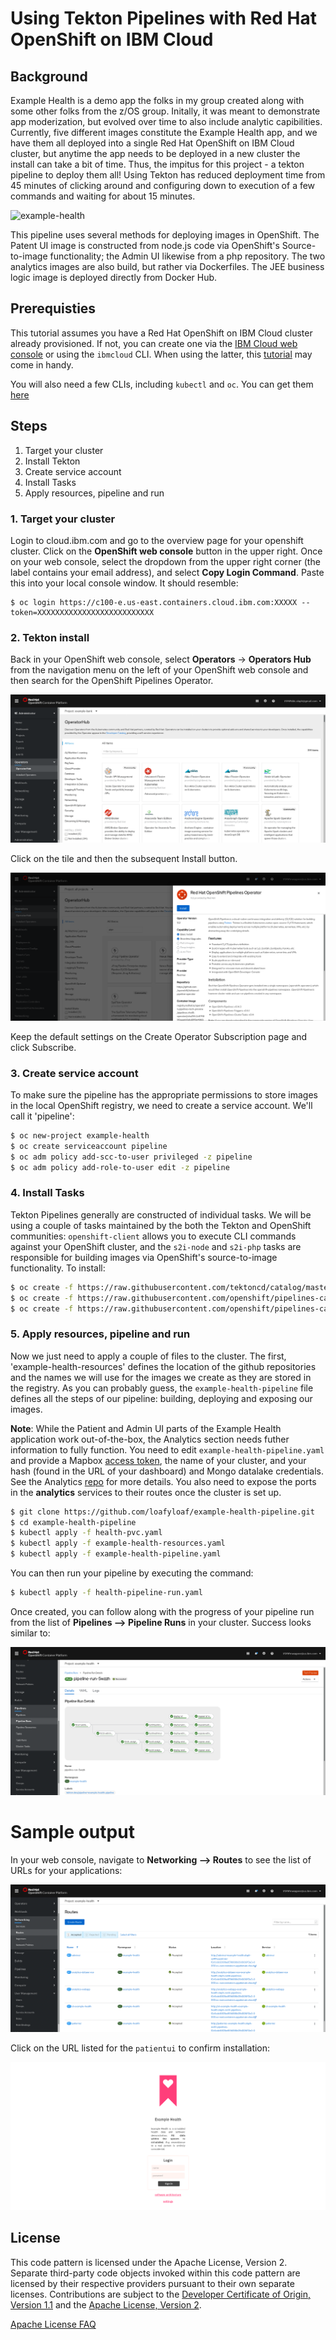 # Using Tekton Pipelines with Red Hat OpenShift on IBM Cloud

## Background

Example Health is a demo app the folks in my group created along with some other folks from the z/OS group.  Initally, it was meant to demonstrate app moderization, but evolved over time to also include analytic capibilities.  Currently, five different images constitute the Example Health app, and we have them all deployed into a single Red Hat OpenShift on IBM Cloud cluster, but anytime the app needs to be deployed in a new cluster the install can take a bit of time.  Thus, the impitus for this project - a tekton pipeline to deploy them all!  Using Tekton has reduced deployment time from 45 minutes of clicking around and configuring down to execution of a few commands and waiting for about 15 minutes.

![example-health](./images/example-health.png)

This pipeline uses several methods for deploying images in OpenShift.  The Patent UI image is constructed from node.js code via OpenShift's Source-to-image functionality; the Admin UI likewise from a php repository.  The two analytics images are also build, but rather via Dockerfiles.  The JEE business logic image is deployed directly from Docker Hub.

## Prerequisties

This tutorial assumes you have a Red Hat OpenShift on IBM Cloud cluster already provisioned.  If not, you can create one via the [IBM Cloud web console](https://cloud.ibm.com/kubernetes/catalog/cluster/create?platformType=openshift) or using the `ibmcloud` CLI.  When using the latter, this [tutorial](https://cloud.ibm.com/docs/openshift?topic=openshift-openshift_tutorial#openshift_create_cluster) may come in handy.

You will also need a few CLIs, including `kubectl` and `oc`.  You can get them [here](https://www.okd.io/download.html)

## Steps

1. Target your cluster
2. Install Tekton
3. Create service account
4. Install Tasks
5. Apply resources, pipeline and run

### 1. Target your cluster

Login to cloud.ibm.com and go to the overview page for your openshift cluster. Click on the **OpenShift web console** button in the upper right.  Once on your web console, select the dropdown from the upper right corner (the label contains your email address), and select **Copy Login Command**.  Paste this into your local console window.  It should resemble:

```
$ oc login https://c100-e.us-east.containers.cloud.ibm.com:XXXXX --token=XXXXXXXXXXXXXXXXXXXXXXXXXX
```

### 2. Tekton install

Back in your OpenShift web console, select **Operators** -> **Operators Hub** from the navigation menu on the left of your OpenShift web console and then search for the OpenShift Pipelines Operator.

![operatorhub](./images/operatorhub.png)

Click on the tile and then the subsequent Install button.

![pipelineoperator](./images/pipelineoperator.png)

Keep the default settings on the Create Operator Subscription page and click Subscribe.

### 3. Create service account

To make sure the pipeline has the appropriate permissions to store images in the local OpenShift registry, we need to create a service account.  We'll call it 'pipeline':

```bash
$ oc new-project example-health
$ oc create serviceaccount pipeline
$ oc adm policy add-scc-to-user privileged -z pipeline
$ oc adm policy add-role-to-user edit -z pipeline
```

### 4. Install Tasks

Tekton Pipelines generally are constructed of individual tasks.  We will be using a couple of tasks maintained by the both the Tekton and OpenShift communities: `openshift-client` allows you to execute CLI commands against your OpenShift cluster, and the `s2i-node` and `s2i-php` tasks are responsible for building images via OpenShift's source-to-image functionality.  To install:

```bash
$ oc create -f https://raw.githubusercontent.com/tektoncd/catalog/master/task/openshift-client/0.1/openshift-client.yaml
$ oc create -f https://raw.githubusercontent.com/openshift/pipelines-catalog/master/task/s2i-nodejs/0.1/s2i-nodejs.yaml
$ oc create -f https://raw.githubusercontent.com/openshift/pipelines-catalog/master/task/s2i-php/0.1/s2i-php.yaml

```

### 5. Apply resources, pipeline and run

Now we just need to apply a couple of files to the cluster.  The first, 'example-health-resources' defines the location of the github repositories and the names we will use for the images we create as they are stored in the registry.  As you can probably guess, the `example-health-pipeline` file defines all the steps of our pipeline: building, deploying and exposing our images.

**Note**: While the Patient and Admin UI parts of the Example Health application work out-of-the-box, the Analytics section needs futher information to fully function. You need to edit `example-health-pipeline.yaml` and provide a Mapbox [access token](https://www.mapbox.com/account/access-tokens), the name of your cluster, and your hash (found in the URL of your dashboard) and Mongo datalake credentials. See the Analytics [repo](https://github.com/IBM/example-health-analytics) for more details. You also need to expose the ports in the **analytics** services to their routes once the cluster is set up.

```bash
$ git clone https://github.com/loafyloaf/example-health-pipeline.git
$ cd example-health-pipeline
$ kubectl apply -f health-pvc.yaml
$ kubectl apply -f example-health-resources.yaml
$ kubectl apply -f example-health-pipeline.yaml
```

You can then run your pipeline by executing the command:
```bash
$ kubectl apply -f health-pipeline-run.yaml
```

Once created, you can follow along with the progress of your pipeline run from the list of  **Pipelines --> Pipeline Runs** in your cluster.  Success looks similar to:

![success](./images/example-health-success.png)

# Sample output

In your web console, navigate to **Networking --> Routes** to see the list of URLs for your applications:

![routes](./images/example-health-routes.png)

Click on the URL listed for the `patientui` to confirm installation:

![patientui](./images/example-health-patientui.png)


## License

This code pattern is licensed under the Apache License, Version 2. Separate third-party code objects invoked within this code pattern are licensed by their respective providers pursuant to their own separate licenses. Contributions are subject to the [Developer Certificate of Origin, Version 1.1](https://developercertificate.org/) and the [Apache License, Version 2](https://www.apache.org/licenses/LICENSE-2.0.txt).

[Apache License FAQ](https://www.apache.org/foundation/license-faq.html#WhatDoesItMEAN)
